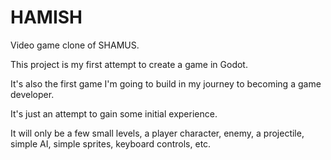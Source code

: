 # HAMISH
Video game clone of SHAMUS.

This project is my first attempt to create a game in Godot. 

It's also the first game I'm going to build in my journey to becoming a game developer. 

It's just an attempt to gain some initial experience.

It will only be a few small levels, a player character, enemy, a projectile, simple AI, simple sprites, keyboard controls, etc.


